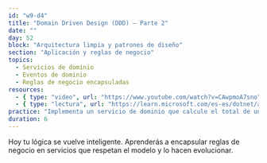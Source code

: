 ```yaml
---
id: "w9-d4"
title: "Domain Driven Design (DDD) – Parte 2"
date: ""
day: 52
block: "Arquitectura limpia y patrones de diseño"
section: "Aplicación y reglas de negocio"
topics:
  - Servicios de dominio
  - Eventos de dominio
  - Reglas de negocio encapsuladas
resources:
  - { type: "video", url: "https://www.youtube.com/watch?v=CAwpmoA7sno" }
  - { type: "lectura", url: "https://learn.microsoft.com/es-es/dotnet/architecture/ddd/" }
practice: "Implementa un servicio de dominio que calcule el total de un pedido aplicando descuentos por volumen."
duration: 6
---
```


Hoy tu lógica se vuelve inteligente. Aprenderás a encapsular reglas de negocio en servicios que respetan el modelo y lo hacen evolucionar.